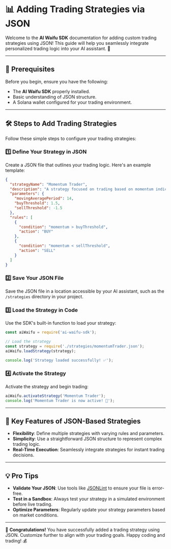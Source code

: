 # 📊 Adding Trading Strategies via JSON

Welcome to the **AI Waifu SDK** documentation for adding custom trading strategies using JSON! This guide will help you seamlessly integrate personalized trading logic into your AI assistant. 🚀

---

## 📝 Prerequisites

Before you begin, ensure you have the following:

- The **AI Waifu SDK** properly installed.
- Basic understanding of JSON structure.
- A Solana wallet configured for your trading environment.

---

## 🛠️ Steps to Add Trading Strategies

Follow these simple steps to configure your trading strategies:

### 1️⃣ Define Your Strategy in JSON

Create a JSON file that outlines your trading logic. Here's an example template:

```json
{
  "strategyName": "Momentum Trader",
  "description": "A strategy focused on trading based on momentum indicators.",
  "parameters": {
    "movingAveragePeriod": 14,
    "buyThreshold": 1.5,
    "sellThreshold": -1.5
  },
  "rules": [
    {
      "condition": "momentum > buyThreshold",
      "action": "BUY"
    },
    {
      "condition": "momentum < sellThreshold",
      "action": "SELL"
    }
  ]
}
```

### 2️⃣ Save Your JSON File

Save the JSON file in a location accessible by your AI assistant, such as the `/strategies` directory in your project.

### 3️⃣ Load the Strategy in Code

Use the SDK's built-in function to load your strategy:

```javascript
const aiWaifu = require('ai-waifu-sdk');

// Load the strategy
const strategy = require('./strategies/momentumTrader.json');
aiWaifu.loadStrategy(strategy);

console.log('Strategy loaded successfully! ✅');
```

### 4️⃣ Activate the Strategy

Activate the strategy and begin trading:

```javascript
aiWaifu.activateStrategy('Momentum Trader');
console.log('Momentum Trader is now active! 🚀');
```

---

## 🎯 Key Features of JSON-Based Strategies

- **Flexibility**: Define multiple strategies with varying rules and parameters.
- **Simplicity**: Use a straightforward JSON structure to represent complex trading logic.
- **Real-Time Execution**: Seamlessly integrate strategies for instant trading decisions.

---

## 💡 Pro Tips

- **Validate Your JSON**: Use tools like [JSONLint](https://jsonlint.com) to ensure your file is error-free.
- **Test in a Sandbox**: Always test your strategy in a simulated environment before live trading.
- **Optimize Parameters**: Regularly update your strategy parameters based on market conditions.

---

🎉 **Congratulations!** You have successfully added a trading strategy using JSON. Customize further to align with your trading goals. Happy coding and trading! 💰
